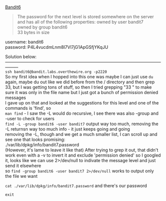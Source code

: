 [Bandit6](https://overthewire.org/wargames/bandit/bandit6.html)

> The password for the next level is stored somewhere on the server and has all of the following properties:
    owned by user bandit7  
    owned by group bandit6  
    33 bytes in size  


username: bandit6  
password: P4L4vucdmLnm8I7Vl7jG1ApGSfjYKqJU  

Solution below:  
———————————————————————————————————————  
`ssh bandit6@bandit.labs.overthewire.org -p2220`  
So my first idea when I hopped into this one was maybe I can just use `du` again, maybe du out like we did before from the / directory and then grep 33, but I was getting tons of stuff, so then I tried grepping "33 " to make sure it was only in the file name but I just got a bunch of permission denied messages  
I gave up on that and looked at the suggestions for this level and one of the commands is 'find', so   
`man find` - I saw the -L would do recursive, I see there was also -group and -user to check for users  
`find -L -group bandit6 -user bandit7` output way too much, removing the -L returnsn way too much info - it just keeps going and going  
removing the -L, though and we get a much smaller list, I can scroll up and see one that looks promising:  
./var/lib/dpkg/info/bandit7.password  
(However, it's lame to leave it like that) After trying to grep it out, that didn't work even with a -v to invert it and exclude 'permission denied' so I googled it, looks like we can use 2>/dev/null to indivate the message level and just send it elsewhere  
so `find -group bandit6 -user bandit7 2>/dev/null` works to output only the file we want  

`cat ./var/lib/dpkg/info/bandit7.password` and there's our password  

`exit`  
